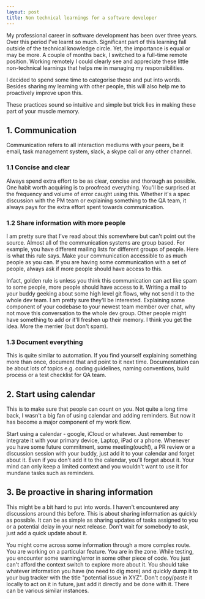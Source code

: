 ```yaml
---
layout: post
title: Non technical learnings for a software developer
---
```


My professional career in software development has been over three years. Over this period I've learnt so much. Significant part of this learning fall outside of the technical knowledge circle. Yet, the importance is equal or may be more. A couple of months back, I switched to a full-time remote position. Working remotely I could clearly see and appreciate these little non-technical learnings that helps me in managing my responsibilities. 

I decided to spend some time to categorise these and put into words. Besides sharing my learning with other people, this will also help me to proactively improve upon this.

These practices sound so intuitive and simple but trick lies in making these part of your muscle memory.

## 1. Communication
Communication refers to all interaction mediums with your peers, be it email, task management system, slack, a skype call or any other channel. 

### 1.1 Concise and clear
Always spend extra effort to be as clear, concise and thorough as possible. One habit worth acquiring is to proofread everything. You'll be surprised at the frequency and volume of error caught using this. Whether it's a spec discussion with the PM team or explaining something to the QA team, it always pays for the extra effort spent towards communication.

### 1.2 Share information with more people
I am pretty sure that I've read about this somewhere but can't point out the source. Almost all of the communication systems are group based. For example, you have different mailing lists for different groups of people. Here is what this rule says. Make your communication accessible to as much people as you can. If you are having some communication with a set of people, always ask if more people should have access to this. 

Infact, golden rule is unless you think this communication can act like spam to some people, more people should have access to it. Writing a mail to your buddy geeking about some high level git flows, why not send it to the whole dev team. I am pretty sure they'll be interested. Explaining some component of your codebase to your newest team member over chat, why not move this conversation to the whole dev group. Other people might have something to add or it'll freshen up their memory. I think you get the idea. More the merrier (but don't spam).

### 1.3 Document everything
This is quite similar to automation. If you find yourself explaining something more than once, document that and point to it next time. Documentation can be about lots of topics e.g. coding guidelines, naming conventions, build process or a test checklist for QA team.

## 2. Start using calendar
This is to make sure that people can count on you.
Not quite a long time back, I wasn't a big fan of using calendar and adding reminders. But now it has become a major component of my work flow. 

Start using a calendar - google, iCloud or whatever. Just remember to integrate it with your primary device, Laptop, iPad or a phone. Whenever you have some future commitment, some meeting(ouch!), a PR review or a discussion session with your buddy, just add it to your calendar and forget about it. 
Even if you don't add it to the calendar, you'll forget about it. Your mind can only keep a limited context and you wouldn't want to use it for mundane tasks such as reminders.

## 3. Be proactive in sharing information
This might be a bit hard to put into words. I haven't encountered any discussions around this before. This is about sharing information as quickly as possible. It can be as simple as sharing updates of tasks assigned to you or a potential delay in your next release. Don't wait for somebody to ask, just add a quick update about it. 

You might come across some information through a more complex route. You are working on a particular feature. You are in the zone. While testing, you encounter some warning/error in some other piece of code. You just can't afford the context switch to explore more about it. You should take whatever information you have (no need to dig more) and quickly dump it to your bug tracker with the title "potential issue in XYZ". Don't copy/paste it locally to act on it in future, just add it directly and be done with it. There can be various similar instances.
